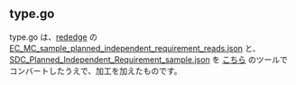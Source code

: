 ## type.go
type.go は、[rededge](https://github.com/latonaio/rededge) の [EC_MC_sample_planned_independent_requirement_reads.json](https://github.com/latonaio/rededge/blob/main/samples/EC_MC_sample_planned_independent_requirement_reads.json) と、[SDC_Planned_Independent_Requirement_sample.json](https://github.com/latonaio/rededge/blob/main/samples/SDC_Planned_Independent_Requirement_sample.json) を [こちら](https://mholt.github.io/json-to-go/) のツールでコンバートしたうえで、加工を加えたものです。